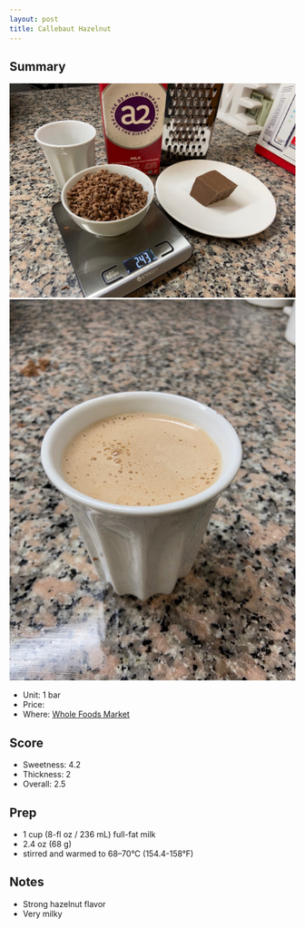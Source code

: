 ```yaml
---
layout: post
title: Callebaut Hazelnut
---
```


Summary
-------

![Callebaut Hazelnut](/images/callebaut-hazelnut-1.jpg)
![Callebaut Hazelnut](/images/callebaut-hazelnut-2.jpg)

* Unit: 1 bar
* Price:
* Where: [Whole Foods Market](https://www.wholefoodsmarket.com/)

Score
-----
- Sweetness: 4.2
- Thickness: 2
- Overall: 2.5

Prep
----

- 1 cup (8-fl oz / 236 mL) full-fat milk
- 2.4 oz (68 g)
- stirred and warmed to 68–70°C (154.4-158°F)

Notes
-----
- Strong hazelnut flavor
- Very milky
